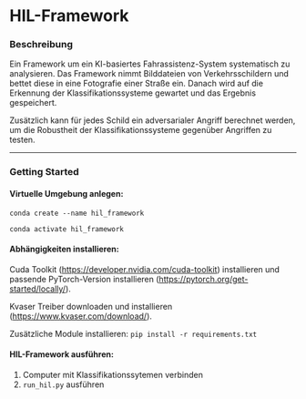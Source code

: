# HIL-Framework

### Beschreibung

Ein Framework um ein KI-basiertes Fahrassistenz-System systematisch zu analysieren.
Das Framework nimmt Bilddateien von Verkehrsschildern und bettet diese in
eine Fotografie einer Straße ein. Danach wird auf die Erkennung der Klassifikationssysteme gewartet und das Ergebnis
gespeichert.

Zusätzlich kann für jedes Schild ein adversarialer Angriff berechnet werden, um die Robustheit der
Klassifikationssysteme gegenüber Angriffen zu testen.

----

### Getting Started

#### Virtuelle Umgebung anlegen:

```conda create --name hil_framework```

```conda activate hil_framework```

#### Abhängigkeiten installieren:

Cuda Toolkit (https://developer.nvidia.com/cuda-toolkit) installieren und passende PyTorch-Version
installieren (https://pytorch.org/get-started/locally/).

Kvaser Treiber downloaden und installieren (https://www.kvaser.com/download/).

Zusätzliche Module installieren:
```pip install -r requirements.txt```

#### HIL-Framework ausführen:

1. Computer mit Klassifikationssytemen verbinden
2. ```run_hil.py``` ausführen